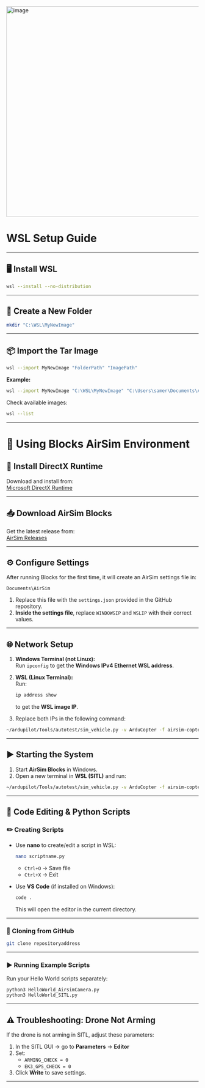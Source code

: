 <img width="976" height="551" alt="image" src="https://github.com/user-attachments/assets/f76fc739-809b-4473-9418-6fe07614c0cb" />



# WSL Setup Guide

---

## 🖥️ Install WSL
```bash
wsl --install --no-distribution
```

---

## 📂 Create a New Folder
```bash
mkdir "C:\WSL\MyNewImage"
```

---

## 📦 Import the Tar Image
```bash
wsl --import MyNewImage "FolderPath" "ImagePath"
```

**Example:**
```bash
wsl --import MyNewImage "C:\WSL\MyNewImage" "C:\Users\samer\Documents\AUB\AerialRobotics\mywsl.tar"
```

Check available images:
```bash
wsl --list
```

---

# 🚁 Using Blocks AirSim Environment

## 🔽 Install DirectX Runtime
Download and install from:  
[Microsoft DirectX Runtime](https://www.microsoft.com/en-us/download/details.aspx?id=35)

---

## 📥 Download AirSim Blocks
Get the latest release from:  
[AirSim Releases](https://github.com/microsoft/airsim/releases)

---

## ⚙️ Configure Settings
After running Blocks for the first time, it will create an AirSim settings file in:
```
Documents\AirSim
```

1. Replace this file with the `settings.json` provided in the GitHub repository.  
2. **Inside the settings file**, replace `WINDOWSIP` and `WSLIP` with their correct values.

---

## 🌐 Network Setup
1. **Windows Terminal (not Linux):**  
   Run `ipconfig` to get the **Windows IPv4 Ethernet WSL address**.

2. **WSL (Linux Terminal):**  
   Run:
   ```bash
   ip address show
   ```
   to get the **WSL image IP**.

3. Replace both IPs in the following command:

```bash
~/ardupilot/Tools/autotest/sim_vehicle.py -v ArduCopter -f airsim-copter --console --map \ -A "--sim-address=172.28.144.1 --sim-port-in=9002 --sim-port-out=9003"  --out udp:127.0.0.1:14550
```

---

## ▶️ Starting the System
1. Start **AirSim Blocks** in Windows.  
2. Open a new terminal in **WSL (SITL)** and run:

```bash
~/ardupilot/Tools/autotest/sim_vehicle.py -v ArduCopter -f airsim-copter --console --map \ -A "--sim-address=172.28.144.1 --sim-port-in=9002 --sim-port-out=9003"  --out udp:127.0.0.1:14550
```

---

## 📝 Code Editing & Python Scripts

### ✏️ Creating Scripts
- Use **nano** to create/edit a script in WSL:  
  ```bash
  nano scriptname.py
  ```
  - `Ctrl+O` → Save file  
  - `Ctrl+X` → Exit  

- Use **VS Code** (if installed on Windows):  
  ```bash
  code .
  ```
  This will open the editor in the current directory.

---

### 📂 Cloning from GitHub
```bash
git clone repositoryaddress
```

---

### ▶️ Running Example Scripts
Run your Hello World scripts separately:
```bash
python3 HelloWorld_AirsimCamera.py
python3 HelloWorld_SITL.py
```

---

## ⚠️ Troubleshooting: Drone Not Arming
If the drone is not arming in SITL, adjust these parameters:

1. In the SITL GUI → go to **Parameters** → **Editor**  
2. Set:
   - `ARMING_CHECK = 0`
   - `EK3_GPS_CHECK = 0`
3. Click **Write** to save settings.

---
